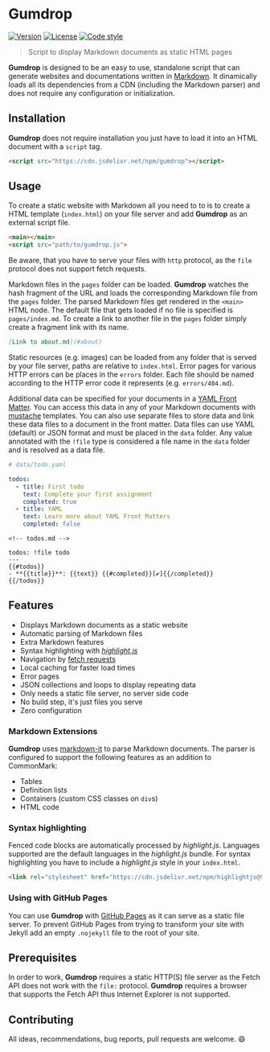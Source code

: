 # Gumdrop

[![Version][badge-version]](https://www.npmjs.com/package/gumdrop)
[![License][badge-license]](https://github.com/vimtaai/gumdrop/blob/master/LICENSE.md)
[![Code style][badge-style]](https://github.com/prettier/prettier)

> Script to display Markdown documents as static HTML pages

**Gumdrop** is designed to be an easy to use, standalone script that can generate websites and documentations written in [Markdown](https://daringfireball.net/projects/markdown/syntax). It dinamically loads all its dependencies from a CDN (including the Markdown parser) and does not require any configuration or initialization.

## Installation

**Gumdrop** does not require installation you just have to load it into an HTML document with a `script` tag.

```html
<script src="https://cdn.jsdelivr.net/npm/gumdrop"></script>
```

## Usage

To create a static website with Markdown all you need to to is to create a HTML template (`index.html`) on your file server and add **Gumdrop** as an external script file.

```html
<main></main>
<script src="path/to/gumdrop.js">
```

Be aware, that you have to serve your files with `http` protocol, as the `file` protocol does not support fetch requests.

Markdown files in the `pages` folder can be loaded. **Gumdrop** watches the hash fragment of the URL and loads the corresponding Markdown file from the `pages` folder. The parsed Markdown files get rendered in the `<main>` HTML node. The default file that gets loaded if no file is specified is `pages/index.md`. To create a link to another file in the `pages` folder simply create a fragment link with its name.

```md
[Link to about.md](#about)
```

Static resources (e.g. images) can be loaded from any folder that is served by your file server, paths are relative to `index.html`. Error pages for various HTTP errors can be places in the `errors` folder. Each file should be named according to the HTTP error code it represents (e.g. `errors/404.md`).

Additional data can be specified for your documents in a [YAML Front Matter](https://yaml.org/). You can access this data in any of your Markdown documents with [mustache](http://mustache.github.io/) templates. You can also use separate files to store data and link these data files to a document in the front matter. Data files can use YAML (default) or JSON format and must be placed in the `data` folder. Any value annotated with the `!file` type is considered a file name in the `data` folder and is resolved as a data file.

```yaml
# data/todo.yaml

todos:
  - title: First todo
    text: Complete your first assignment
    completed: true
  - title: YAML
    text: Learn more about YAML Front Matters
    completed: false
```

```
<!-- todos.md -->

todos: !file todo
---
{{#todos}}
- **{{title}}**: {{text}} {{#completed}}[✔️]{{/completed}}
{{/todos}}
```

## Features

- Displays Markdown documents as a static website
- Automatic parsing of Markdown files
- Extra Markdown features
- Syntax highlighting with _[highlight.js](https://highlightjs.org/)_
- Navigation by [fetch requests](https://developer.mozilla.org/en-US/docs/Web/API/Fetch_API)
- Local caching for faster load times
- Error pages
- JSON collections and loops to display repeating data
- Only needs a static file server, no server side code
- No build step, it's just files you serve
- Zero configuration

### Markdown Extensions

**Gumdrop** uses [markdown-it](https://github.com/markdown-it/markdown-it) to parse Markdown documents. The parser is configured to support the following features as an addition to CommonMark:

- Tables
- Definition lists
- Containers (custom CSS classes on `div`s)
- HTML code

### Syntax highlighting

Fenced code blocks are automatically processed by _highlight.js_. Languages supported are the default languages in the _highlight.js_ bundle. For syntax highlighting you have to include a _highlight.js_ style in your `index.html`.

```html
<link rel="stylesheet" href="https://cdn.jsdelivr.net/npm/highlightjs@9.10.0/styles/default.css" />
```

### Using with GitHub Pages

You can use **Gumdrop** with [GitHub Pages](https://pages.github.com) as it can serve as a static file server. To prevent GitHub Pages from trying to transform your site with Jekyll add an empty `.nojekyll` file to the root of your site.

## Prerequisites

In order to work, **Gumdrop** requires a static HTTP(S) file server as the Fetch API does not work with the `file:` protocol. **Gumdrop** requires a browser that supports the Fetch API thus Internet Explorer is not supported.

## Contributing

All ideas, recommendations, bug reports, pull requests are welcome. :smile:

[badge-version]: https://img.shields.io/npm/v/gumdrop.svg?style=flat-square
[badge-license]: https://img.shields.io/npm/l/gumdrop.svg?style=flat-square
[badge-style]: https://img.shields.io/badge/code_style-prettier-ff69b4.svg?style=flat-square
